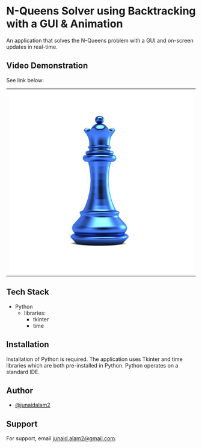 
# N-Queens Solver using Backtracking with a GUI & Animation
An application that solves the N-Queens problem with a GUI and on-screen updates in real-time.


## Video Demonstration
See link below:

<table><tr><td>
<a href="https://www.youtube.com/watch?v=1O6CjGNIUN0" target="_blank">
   <img src="https://github.com/junaidalam2/NQueensWithGUI/blob/main/queen.png">      
</a> 
</td></tr></table>


## Tech Stack

- Python
  - libraries:
    - tkinter
    - time


## Installation
Installation of Python is required. The application uses Tkinter and time libraries which are both pre-installed in Python. Python operates on a standard IDE. 

## Author

- [@junaidalam2](https://github.com/junaidalam2)


## Support

For support, email junaid.alam2@gmail.com.

